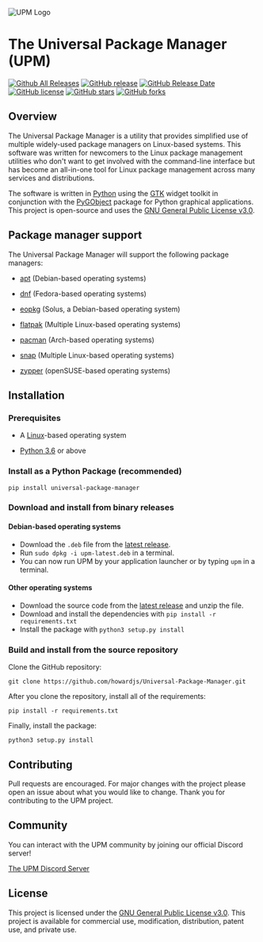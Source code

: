 ![UPM Logo](https://github.com/howardjs/Unified-Package-Manager/blob/main/media/logos/upm_centered.png)

# The Universal Package Manager (UPM)

[![Github All Releases](https://img.shields.io/github/downloads/howardjs/Universal-Package-Manager/total.svg)](https://github.com/howardjs/Universal-Package-Manager/releases)
[![GitHub release](https://img.shields.io/github/release/howardjs/Universal-Package-Manager/all.svg)](https://github.com/howardjs/Universal-Package-Manager/releases)
[![GitHub Release Date](https://img.shields.io/github/release-date/howardjs/Universal-Package-Manager.svg)](https://github.com/howardjs/Universal-Package-Manager/releases)
[![GitHub license](https://img.shields.io/github/license/howardjs/Universal-Package-Manager.svg)](https://github.com/howardjs/Universal-Package-Manager/blob/master/LICENSE)
[![GitHub stars](https://img.shields.io/github/stars/howardjs/Universal-Package-Manager.svg)](https://github.com/howardjs/Universal-Package-Manager/stargazers)
[![GitHub forks](https://img.shields.io/github/forks/howardjs/Universal-Package-Manager.svg)](https://github.com/howardjs/Universal-Package-Manager/network)

## Overview

The Universal Package Manager is a utility that provides simplified use of multiple widely-used package managers on Linux-based systems. This software was written for newcomers to the Linux package management utilities who don't want to get involved with the command-line interface but has become an all-in-one tool for Linux package management across many services and distributions.

The software is written in [Python](https://www.python.org/) using the [GTK](https://gtk.org/) widget toolkit in conjunction with the [PyGObject](https://pygobject.readthedocs.io/) package for Python graphical applications. This project is open-source and uses the [GNU General Public License v3.0](https://github.com/howardjs/Universal-Package-Manager/blob/main/LICENSE).

## Package manager support

The Universal Package Manager will support the following package managers:


  - [apt](https://en.wikipedia.org/wiki/APT_(software)) (Debian-based operating systems)

  - [dnf](https://en.wikipedia.org/wiki/DNF_(software)) (Fedora-based operating systems)

  - [eopkg](https://github.com/solus-project/package-management) (Solus, a Debian-based operating system)

  - [flatpak](https://en.wikipedia.org/wiki/Flatpak) (Multiple Linux-based operating systems)

  - [pacman](https://en.wikipedia.org/wiki/Arch_Linux#Pacman) (Arch-based operating systems)

  - [snap](https://en.wikipedia.org/wiki/Snap_(package_manager)) (Multiple Linux-based operating systems)

  - [zypper](https://en.wikipedia.org/wiki/ZYpp) (openSUSE-based operating systems)


## Installation

### Prerequisites

  - A [Linux](https://en.wikipedia.org/wiki/Linux)-based operating system

  - [Python 3.6](https://www.python.org/downloads/) or above

### Install as a Python Package (recommended)

```
pip install universal-package-manager
```

### Download and install from binary releases

#### Debian-based operating systems

- Download the `.deb` file from the [latest release](https://github.com/howardjs/Universal-Package-Manager/releases/latest).
- Run `sudo dpkg -i upm-latest.deb` in a terminal.
- You can now run UPM by your application launcher or by typing `upm` in a terminal.

#### Other operating systems

- Download the source code from the [latest release](https://github.com/howardjs/Universal-Package-Manager/releases/latest) and unzip the file.
- Download and install the dependencies with `pip install -r requirements.txt`
- Install the package with `python3 setup.py install`

### Build and install from the source repository

Clone the GitHub repository:

```
git clone https://github.com/howardjs/Universal-Package-Manager.git
```

After you clone the repository, install all of the requirements:

```
pip install -r requirements.txt
```

Finally, install the package:

```
python3 setup.py install
```

## Contributing

Pull requests are encouraged. For major changes with the project please open an issue about what you would like to change. Thank you for contributing to the UPM project.

## Community

You can interact with the UPM community by joining our official Discord server!

[The UPM Discord Server](https://discord.gg/6s3Cgk9EGR)

## License

This project is licensed under the [GNU General Public License v3.0](https://github.com/howardjs/Universal-Package-Manager/blob/main/LICENSE). This project is available for commercial use, modification, distribution, patent use, and private use.
